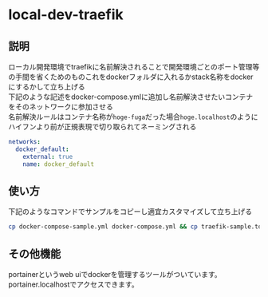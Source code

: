 # local-dev-traefik
## 説明
ローカル開発環境でtraefikに名前解決されることで開発環境ごとのポート管理等の手間を省くためのものこれをdockerフォルダに入れるかstack名称をdockerにするかして立ち上げる  
下記のような記述をdocker-compose.ymlに追加し名前解決させたいコンテナをそのネットワークに参加させる  
名前解決ルールはコンテナ名称が`hoge-fuga`だった場合`hoge.localhost`のようにハイフンより前が正規表現で切り取られてネーミングされる

```yml
networks:
  docker_default:
    external: true
    name: docker_default
```
## 使い方
下記のようなコマンドでサンプルをコピーし適宜カスタマイズして立ち上げる

```sh
cp docker-compose-sample.yml docker-compose.yml && cp traefik-sample.toml traefik.toml
```
## その他機能
portainerというweb uiでdockerを管理するツールがついています。portainer.localhostでアクセスできます。
